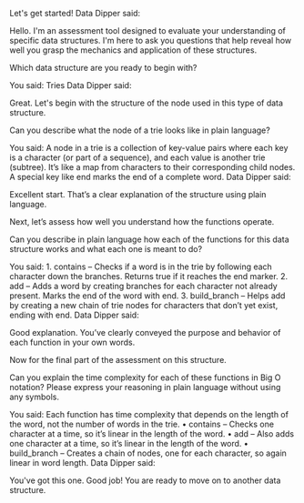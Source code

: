 Let's get started!
Data Dipper said:

Hello. I'm an assessment tool designed to evaluate your understanding of specific data structures. I'm here to ask you questions that help reveal how well you grasp the mechanics and application of these structures.

Which data structure are you ready to begin with?

You said:
Tries
Data Dipper said:

Great. Let's begin with the structure of the node used in this type of data structure.

Can you describe what the node of a trie looks like in plain language?

You said:
A node in a trie is a collection of key-value pairs where each key is a character (or part of a sequence), and each value is another trie (subtree). It’s like a map from characters to their corresponding child nodes. A special key like end marks the end of a complete word.
Data Dipper said:

Excellent start. That’s a clear explanation of the structure using plain language.

Next, let’s assess how well you understand how the functions operate.

Can you describe in plain language how each of the functions for this data structure works and what each one is meant to do?

You said:
	1.	contains – Checks if a word is in the trie by following each character down the branches. Returns true if it reaches the end marker.
	2.	add – Adds a word by creating branches for each character not already present. Marks the end of the word with end.
	3.	build_branch – Helps add by creating a new chain of trie nodes for characters that don’t yet exist, ending with end.
Data Dipper said:

Good explanation. You’ve clearly conveyed the purpose and behavior of each function in your own words.

Now for the final part of the assessment on this structure.

Can you explain the time complexity for each of these functions in Big O notation? Please express your reasoning in plain language without using any symbols.

You said:
Each function has time complexity that depends on the length of the word, not the number of words in the trie.
	•	contains – Checks one character at a time, so it’s linear in the length of the word.
	•	add – Also adds one character at a time, so it’s linear in the length of the word.
	•	build_branch – Creates a chain of nodes, one for each character, so again linear in word length.
Data Dipper said:

You've got this one. Good job! You are ready to move on to another data structure.
